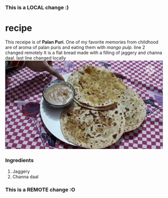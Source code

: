 ### This is a LOCAL change :)
# recipe
This receipe is of **Palan Puri**. One of my favorite memories from childhood are of aroma of palan puris and eating them with *mango pulp*. line 2 changed remotely
It is a flat bread made with a filling of jaggery and channa daal.
last line changed locally
![Palan Puri](recipe.jpg)
### Ingredients
1. Jaggery
2. Channa daal
### This is a REMOTE change :O